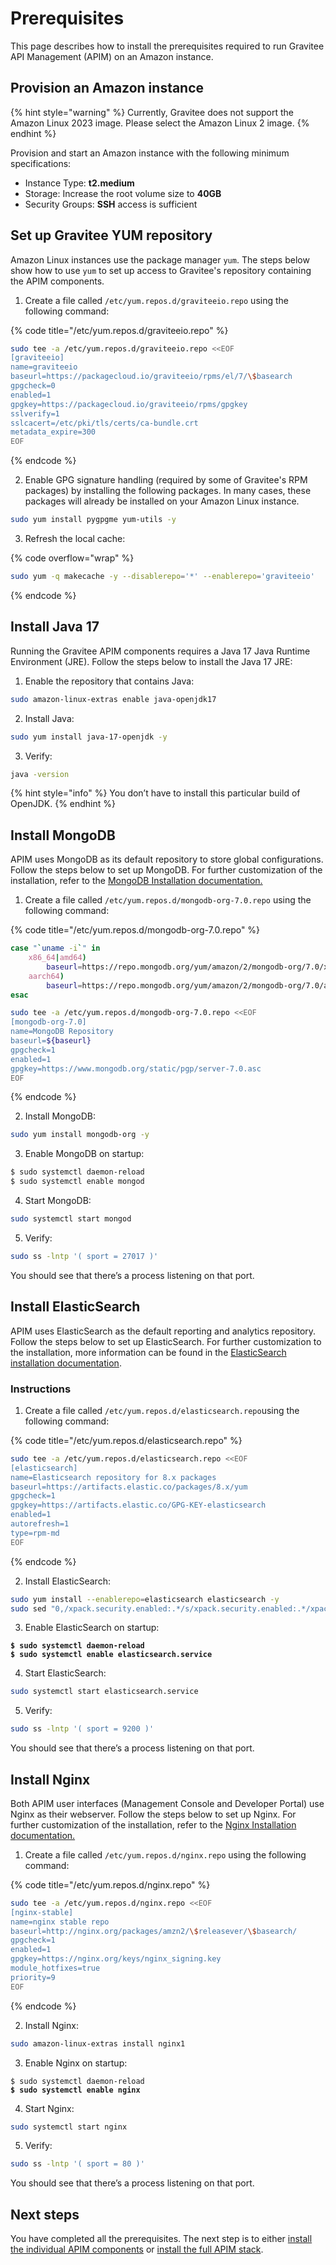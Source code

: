 # Prerequisites

This page describes how to install the prerequisites required to run Gravitee API Management (APIM) on an Amazon instance.

## Provision an Amazon instance

{% hint style="warning" %}
Currently, Gravitee does not support the Amazon Linux 2023 image. Please select the Amazon Linux 2 image.
{% endhint %}

Provision and start an Amazon instance with the following minimum specifications:

* Instance Type: **t2.medium**
* Storage: Increase the root volume size to **40GB**
* Security Groups: **SSH** access is sufficient

## Set up Gravitee YUM repository

Amazon Linux instances use the package manager `yum`. The steps below show how to use `yum` to set up access to Gravitee's repository containing the APIM components.

1. Create a file called `/etc/yum.repos.d/graviteeio.repo` using the following command:

{% code title="/etc/yum.repos.d/graviteeio.repo" %}
```sh
sudo tee -a /etc/yum.repos.d/graviteeio.repo <<EOF
[graviteeio]
name=graviteeio
baseurl=https://packagecloud.io/graviteeio/rpms/el/7/\$basearch
gpgcheck=0
enabled=1
gpgkey=https://packagecloud.io/graviteeio/rpms/gpgkey
sslverify=1
sslcacert=/etc/pki/tls/certs/ca-bundle.crt
metadata_expire=300
EOF
```
{% endcode %}

2. Enable GPG signature handling (required by some of Gravitee's RPM packages) by installing the following packages. In many cases, these packages will already be installed on your Amazon Linux instance.

```sh
sudo yum install pygpgme yum-utils -y
```

3. Refresh the local cache:

{% code overflow="wrap" %}
```sh
sudo yum -q makecache -y --disablerepo='*' --enablerepo='graviteeio'
```
{% endcode %}

## Install Java 17

Running the Gravitee APIM components requires a Java 17 Java Runtime Environment (JRE). Follow the steps below to install the Java 17 JRE:

1. Enable the repository that contains Java:

```sh
sudo amazon-linux-extras enable java-openjdk17
```

2. Install Java:

```sh
sudo yum install java-17-openjdk -y
```

3. Verify:

```sh
java -version
```

{% hint style="info" %}
You don’t have to install this particular build of OpenJDK.
{% endhint %}

## Install MongoDB

APIM uses MongoDB as its default repository to store global configurations. Follow the steps below to set up MongoDB. For further customization of the installation, refer to the [MongoDB Installation documentation.](https://docs.mongodb.com/v3.6/tutorial/install-mongodb-on-amazon/)

1. Create a file called `/etc/yum.repos.d/mongodb-org-7.0.repo` using the following command:

{% code title="/etc/yum.repos.d/mongodb-org-7.0.repo" %}
```sh
case "`uname -i`" in
    x86_64|amd64)
        baseurl=https://repo.mongodb.org/yum/amazon/2/mongodb-org/7.0/x86_64/;;
    aarch64)
        baseurl=https://repo.mongodb.org/yum/amazon/2/mongodb-org/7.0/aarch64/;;
esac

sudo tee -a /etc/yum.repos.d/mongodb-org-7.0.repo <<EOF
[mongodb-org-7.0]
name=MongoDB Repository
baseurl=${baseurl}
gpgcheck=1
enabled=1
gpgkey=https://www.mongodb.org/static/pgp/server-7.0.asc
EOF
```
{% endcode %}

2. Install MongoDB:

```sh
sudo yum install mongodb-org -y
```

3. Enable MongoDB on startup:

```sh
$ sudo systemctl daemon-reload
$ sudo systemctl enable mongod
```

4. Start MongoDB:

```sh
sudo systemctl start mongod
```

5. Verify:

```sh
sudo ss -lntp '( sport = 27017 )'
```

You should see that there’s a process listening on that port.

## Install ElasticSearch

APIM uses ElasticSearch as the default reporting and analytics repository. Follow the steps below to set up ElasticSearch. For further customization to the installation, more information can be found in the [ElasticSearch installation documentation](https://www.elastic.co/guide/en/elasticsearch/reference/current/rpm.html#rpm-repo).

### Instructions

1. Create a file called `/etc/yum.repos.d/elasticsearch.repo`using the following command:

{% code title="/etc/yum.repos.d/elasticsearch.repo" %}
```sh
sudo tee -a /etc/yum.repos.d/elasticsearch.repo <<EOF
[elasticsearch]
name=Elasticsearch repository for 8.x packages
baseurl=https://artifacts.elastic.co/packages/8.x/yum
gpgcheck=1
gpgkey=https://artifacts.elastic.co/GPG-KEY-elasticsearch
enabled=1
autorefresh=1
type=rpm-md
EOF
```
{% endcode %}

2. Install ElasticSearch:

```sh
sudo yum install --enablerepo=elasticsearch elasticsearch -y
sudo sed "0,/xpack.security.enabled:.*/s/xpack.security.enabled:.*/xpack.security.enabled: false/" -i /etc/elasticsearch/elasticsearch.yml
```

3. Enable ElasticSearch on startup:

<pre class="language-sh"><code class="lang-sh"><strong>$ sudo systemctl daemon-reload
</strong><strong>$ sudo systemctl enable elasticsearch.service
</strong></code></pre>

4. Start ElasticSearch:

```sh
sudo systemctl start elasticsearch.service
```

5. Verify:

```sh
sudo ss -lntp '( sport = 9200 )'
```

You should see that there’s a process listening on that port.

## Install Nginx

Both APIM user interfaces (Management Console and Developer Portal) use Nginx as their webserver. Follow the steps below to set up Nginx. For further customization of the installation, refer to the [Nginx Installation documentation.](https://nginx.org/en/linux\_packages.html#Amazon-Linux)

1. Create a file called `/etc/yum.repos.d/nginx.repo` using the following command:

{% code title="/etc/yum.repos.d/nginx.repo" %}
```sh
sudo tee -a /etc/yum.repos.d/nginx.repo <<EOF
[nginx-stable]
name=nginx stable repo
baseurl=http://nginx.org/packages/amzn2/\$releasever/\$basearch/
gpgcheck=1
enabled=1
gpgkey=https://nginx.org/keys/nginx_signing.key
module_hotfixes=true
priority=9
EOF
```
{% endcode %}

2. Install Nginx:

```sh
sudo amazon-linux-extras install nginx1
```

3. Enable Nginx on startup:

<pre class="language-sh"><code class="lang-sh">$ sudo systemctl daemon-reload
<strong>$ sudo systemctl enable nginx
</strong></code></pre>

4. Start Nginx:

```sh
sudo systemctl start nginx
```

5. Verify:

```sh
sudo ss -lntp '( sport = 80 )'
```

You should see that there’s a process listening on that port.

## Next steps

You have completed all the prerequisites. The next step is to either [install the individual APIM components](apim-components-installation.md) or [install the full APIM stack](apim-full-stack-installation.md).
